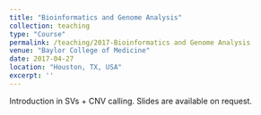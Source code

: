```yaml
---
title: "Bioinformatics and Genome Analysis"
collection: teaching
type: "Course"
permalink: /teaching/2017-Bioinformatics and Genome Analysis
venue: "Baylor College of Medicine"
date: 2017-04-27
location: "Houston, TX, USA"
excerpt: ''
---
```


Introduction in SVs + CNV calling. Slides are available on request. 

